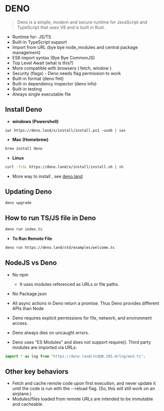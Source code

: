 # DENO
> Deno is a simple, modern and secure runtime for JavaScript and TypeScript that uses V8 and is built in Rust.

- Runtime for- JS/TS
- Built-in TypeScript support
- Import from URL (bye bye node_modules and central package management)
- ES6 import syntax (Bye Bye CommonJS)
- Top Level Await (what is this?)
- More compatible with browsers ( fetch, window )
- Security (flags) - Deno needs flag  permission to work
- Built-in format (deno fmt)
- Built-in dependency inspector (deno info) 
- Built-in testing
- Always single executable file 

## Install Deno 

- **windows (Powershell)**
```pwsh
iwr https://deno.land/x/install/install.ps1 -useb | iex
```
- **Mac (Homebrew)**
```bash
brew install deno
```
- **Linux**
```bash
curl -fsSL https://deno.land/x/install/install.sh | sh
```
- More way to install , see [deno.land](https://deno.land/)

## Updating Deno

```pwsh
deno upgrade
```

## How to run TS/JS file in Deno

```bash
deno run index.ts
```
- **To Run Remote File**

```bash
deno run https://deno.land/std/examples/welcome.ts
```
## NodeJS vs Deno

- No npm
    - It uses modules referenced as URLs or file paths.
- No Package.json
- All async actions in Deno return a promise. Thus Deno provides different APIs than Node
- Deno requires explicit permissions for file, network, and environment access.

- Deno always dies on uncaught errors.
- Deno uses "ES Modules" and does not support require(). Third party modules are imported via URLs:

```ts
import * as log from "https://deno.land/std@0.105.0/log/mod.ts";
```

## Other key behaviors 
- Fetch and cache remote code upon first execution, and never update it until the code is run with the --reload flag. (So, this will still work on an airplane.)
- Modules/files loaded from remote URLs are intended to be immutable and cacheable.

